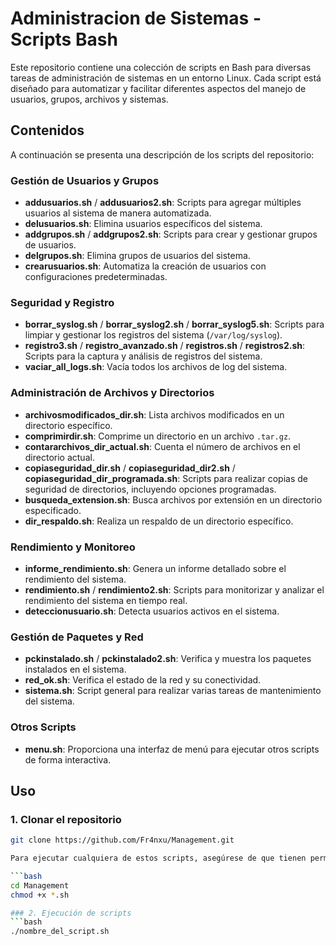 # Administracion de Sistemas - Scripts Bash

Este repositorio contiene una colección de scripts en Bash para diversas tareas de administración de sistemas en un entorno Linux. Cada script está diseñado para automatizar y facilitar diferentes aspectos del manejo de usuarios, grupos, archivos y sistemas.

## Contenidos

A continuación se presenta una descripción de los scripts del repositorio:

### Gestión de Usuarios y Grupos

- **addusuarios.sh** / **addusuarios2.sh**: Scripts para agregar múltiples usuarios al sistema de manera automatizada.
- **delusuarios.sh**: Elimina usuarios específicos del sistema.
- **addgrupos.sh** / **addgrupos2.sh**: Scripts para crear y gestionar grupos de usuarios.
- **delgrupos.sh**: Elimina grupos de usuarios del sistema.
- **crearusuarios.sh**: Automatiza la creación de usuarios con configuraciones predeterminadas.

### Seguridad y Registro

- **borrar_syslog.sh** / **borrar_syslog2.sh** / **borrar_syslog5.sh**: Scripts para limpiar y gestionar los registros del sistema (`/var/log/syslog`).
- **registro3.sh** / **registro_avanzado.sh** / **registros.sh** / **registros2.sh**: Scripts para la captura y análisis de registros del sistema.
- **vaciar_all_logs.sh**: Vacía todos los archivos de log del sistema.

### Administración de Archivos y Directorios

- **archivosmodificados_dir.sh**: Lista archivos modificados en un directorio específico.
- **comprimirdir.sh**: Comprime un directorio en un archivo `.tar.gz`.
- **contararchivos_dir_actual.sh**: Cuenta el número de archivos en el directorio actual.
- **copiaseguridad_dir.sh** / **copiaseguridad_dir2.sh** / **copiaseguridad_dir_programada.sh**: Scripts para realizar copias de seguridad de directorios, incluyendo opciones programadas.
- **busqueda_extension.sh**: Busca archivos por extensión en un directorio especificado.
- **dir_respaldo.sh**: Realiza un respaldo de un directorio específico.

### Rendimiento y Monitoreo

- **informe_rendimiento.sh**: Genera un informe detallado sobre el rendimiento del sistema.
- **rendimiento.sh** / **rendimiento2.sh**: Scripts para monitorizar y analizar el rendimiento del sistema en tiempo real.
- **deteccionusuario.sh**: Detecta usuarios activos en el sistema.

### Gestión de Paquetes y Red

- **pckinstalado.sh** / **pckinstalado2.sh**: Verifica y muestra los paquetes instalados en el sistema.
- **red_ok.sh**: Verifica el estado de la red y su conectividad.
- **sistema.sh**: Script general para realizar varias tareas de mantenimiento del sistema.

### Otros Scripts

- **menu.sh**: Proporciona una interfaz de menú para ejecutar otros scripts de forma interactiva.

## Uso
### 1. Clonar el repositorio

```bash
git clone https://github.com/Fr4nxu/Management.git

Para ejecutar cualquiera de estos scripts, asegúrese de que tienen permisos de ejecución:

```bash
cd Management
chmod +x *.sh

### 2. Ejecución de scripts
```bash
./nombre_del_script.sh

